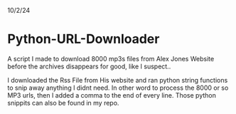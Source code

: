 10/2/24
# Python-URL-Downloader

A script I made to download 8000 mp3s files from Alex Jones Website 
before the archives disappears for good, like I suspect..

I downloaded the Rss File from His website and ran python string functions 
to snip away anything I didnt need. In other word to process the 8000 or so MP3 urls, then I added a comma
to the end of every line. Those python snippits can also be found in my repo. 
